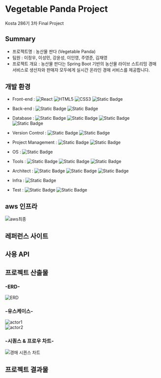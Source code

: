 # Vegetable Panda Project
Kosta 286기 3차 Final Project  

## Summary
- 프로젝트명 : 농산물 판다 (Vegetable Panda)  
- 팀원 : 이정우, 이성민, 강윤성, 이인영, 주영준, 김재영  
- 프로젝트 개요 : 농산물 판다는 Spring Boot 기반의 농산물 라이브 스트리밍 경매 서비스로 생산자와 판매자 모두에게 실시간 온라인 경매 서비스를 제공합니다.   

## 개발 환경  
- Front-end :
![React](https://img.shields.io/badge/react-black?style=for-the-badge&logo=react&logoColor=%2361DAFB)
![HTML5](https://img.shields.io/badge/html5-%23E34F26?style=for-the-badge&logo=html5&logoColor=white)
![CSS3](https://img.shields.io/badge/css3-%231572B6?style=for-the-badge&logo=css3)
![Static Badge](https://img.shields.io/badge/IVS-%23ec7211?style=for-the-badge&logoColor=white)

- Back-end :
![Static Badge](https://img.shields.io/badge/springboot-6DB33F?style=for-the-badge&logo=springboot&color=white)
![Static Badge](https://img.shields.io/badge/flask-%23000000?style=for-the-badge&logo=flask&logoColor=white)
- Database :
![Static Badge](https://img.shields.io/badge/mysql-%234479A1?style=for-the-badge&logo=mysql&logoColor=white)
![Static Badge](https://img.shields.io/badge/s3-%23569A31?style=for-the-badge&logo=amazons3&logoColor=white)
![Static Badge](https://img.shields.io/badge/rds-%23527FFF?style=for-the-badge&logo=amazonrds&logoColor=white)
![Static Badge](https://img.shields.io/badge/redis-%23d82a20?style=for-the-badge)

- Version Control :
![Static Badge](https://img.shields.io/badge/git-%23F05032?style=for-the-badge&logo=git&logoColor=white)
![Static Badge](https://img.shields.io/badge/github-%23181717?style=for-the-badge&logo=github)

- Project Management :
![Static Badge](https://img.shields.io/badge/jira-%230052CC?style=for-the-badge&logo=jira)
![Static Badge](https://img.shields.io/badge/notion-%23000000?style=for-the-badge&logo=notion)

- OS :
![Static Badge](https://img.shields.io/badge/window11-blue?style=for-the-badge)

- Tools :
![Static Badge](https://img.shields.io/badge/intellij-%23000000?style=for-the-badge&logo=intellijidea)
![Static Badge](https://img.shields.io/badge/VSCode-%232F80ED?style=for-the-badge)
![Static Badge](https://img.shields.io/badge/spyder-%238C0000?style=for-the-badge&logo=spyderide)

- Architect :
![Static Badge](https://img.shields.io/badge/ERDCLOUD-black?style=for-the-badge&logo=icloud&logoColor=white)
![Static Badge](https://img.shields.io/badge/DrawIO-%23F08705?style=for-the-badge&logo=diagramsdotnet&logoColor=white)
![Static Badge](https://img.shields.io/badge/figma-%23F24E1E?style=for-the-badge&logo=figma&logoColor=white)

- Infra :
![Static Badge](https://img.shields.io/badge/AWS-%23232F3E?style=for-the-badge&logo=amazonwebservices&logoColor=white)

- Test :
![Static Badge](https://img.shields.io/badge/postman-%23FF6C37?style=for-the-badge&logo=postman&logoColor=white)
![Static Badge](https://img.shields.io/badge/junit5-%2325A162?style=for-the-badge&logo=junit5&logoColor=white)


## aws 인프라
![aws최종](https://github.com/user-attachments/assets/74297328-f392-404e-9cce-0514579263c3)


## 레퍼런스 사이트  

## 사용 API  

## 프로젝트 산출물
### -ERD-  
![ERD](https://github.com/user-attachments/assets/5fbab0ff-a8ad-4655-b5a2-a282f4eb2309) 

### -유스케이스-  
![actor1](https://github.com/user-attachments/assets/60c5da99-bb22-4296-a23a-6fe5941bc852)  
![actor2](https://github.com/user-attachments/assets/02b8d4e6-9a48-494a-a5fd-475624278f49)  

### -시퀀스 & 프로우 차트-  
![경매 시퀀스 차트](https://github.com/user-attachments/assets/57d0f671-caa0-4a59-b4fe-d1ebb8580115)

## 프로젝트 결과물  
